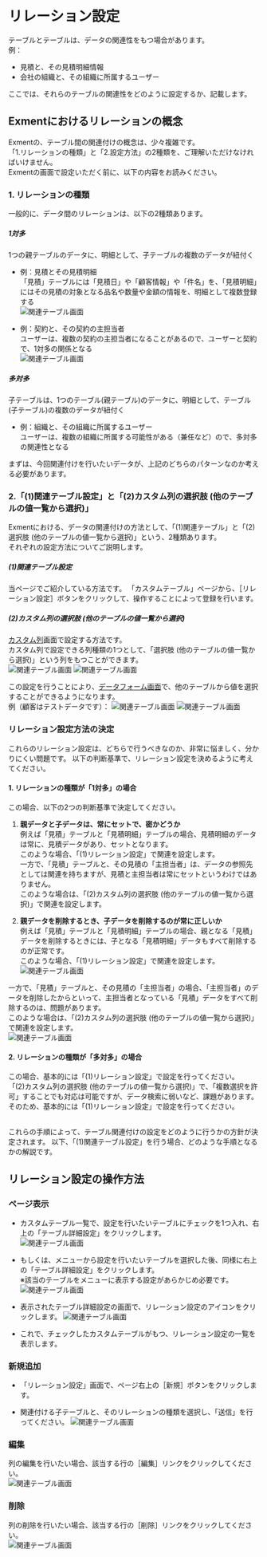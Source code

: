 # リレーション設定
テーブルとテーブルは、データの関連性をもつ場合があります。  
例：
- 見積と、その見積明細情報  
- 会社の組織と、その組織に所属するユーザー  

ここでは、それらのテーブルの関連性をどのように設定するか、記載します。

## Exmentにおけるリレーションの概念
Exmentの、テーブル間の関連付けの概念は、少々複雑です。  
「1.リレーションの種類」と「2.設定方法」の2種類を、ご理解いただけなければいけません。  
Exmentの画面で設定いただく前に、以下の内容をお読みください。

### 1. リレーションの種類
一般的に、データ間のリレーションは、以下の2種類あります。  
##### 1対多
1つの親テーブルのデータに、明細として、子テーブルの複数のデータが紐付く   

- 例：見積とその見積明細  
「見積」テーブルには「見積日」や「顧客情報」や「件名」を、「見積明細」にはその見積の対象となる品名や数量や金額の情報を、明細として複数登録する  
![関連テーブル画面](img/relation/relation_1_n_1.png)

- 例：契約と、その契約の主担当者  
ユーザーは、複数の契約の主担当者になることがあるので、ユーザーと契約で、1対多の関係となる  
![関連テーブル画面](img/relation/relation_1_n_2.png)


##### 多対多
子テーブルは、1つのテーブル(親テーブル)のデータに、明細として、テーブル(子テーブル)の複数のデータが紐付く  

- 例：組織と、その組織に所属するユーザー  
ユーザーは、複数の組織に所属する可能性がある（兼任など）ので、多対多の関連性となる  
  
まずは、今回関連付けを行いたいデータが、上記のどちらのパターンなのか考える必要があります。  

### 2.「(1)関連テーブル設定」と「(2)カスタム列の選択肢 (他のテーブルの値一覧から選択)」
Exmentにおける、データの関連付けの方法として、「(1)関連テーブル」と「(2)選択肢 (他のテーブルの値一覧から選択)」という、2種類あります。  
それぞれの設定方法についてご説明します。

##### (1)関連テーブル設定
当ページでご紹介している方法です。
「カスタムテーブル」ページから、［リレーション設定］ボタンをクリックして、操作することによって登録を行います。    

##### (2)カスタム列の選択肢 (他のテーブルの値一覧から選択)
[カスタム列](/ja/column)画面で設定する方法です。  
カスタム列で設定できる列種類の1つとして、「選択肢 (他のテーブルの値一覧から選択)」という列をもつことができます。  
![関連テーブル画面](img/relation/relation_select_table1.png)
![関連テーブル画面](img/relation/relation_select_table2.png)

この設定を行うことにより、[データフォーム画面](/ja/data_form)で、他のテーブルから値を選択することができるようになります。  
例（顧客はテストデータです）：
![関連テーブル画面](img/relation/relation_select_table3.png)
![関連テーブル画面](img/relation/relation_select_table4.png)

### リレーション設定方法の決定
これらのリレーション設定は、どちらで行うべきなのか、非常に悩ましく、分かりにくい問題です。
以下の判断基準で、リレーション設定を決めるように考えてください。

#### 1. リレーションの種類が「1対多」の場合
この場合、以下の2つの判断基準で決定してください。
1. **親データと子データは、常にセットで、密かどうか**  
例えば「見積」テーブルと「見積明細」テーブルの場合、見積明細のデータは常に、見積データがあり、セットとなります。  
このような場合、「(1)リレーション設定」で関連を設定します。  
一方で、「見積」テーブルと、その見積の「主担当者」は、データの参照先としては関連を持ちますが、見積と主担当者は常にセットというわけではありません。  
このような場合は、「(2)カスタム列の選択肢 (他のテーブルの値一覧から選択)」で関連を設定します。  

2. **親データを削除するとき、子データを削除するのが常に正しいか**  
例えば「見積」テーブルと「見積明細」テーブルの場合、親となる「見積」データを削除するときには、子となる「見積明細」データもすべて削除するのが正常です。  
このような場合、「(1)リレーション設定」で関連を設定します。  
![関連テーブル画面](img/relation/relation_1_n_1_delete.png)

一方で、「見積」テーブルと、その見積の「主担当者」の場合、「主担当者」のデータを削除したからといって、主担当者となっている「見積」データをすべて削除するのは、問題があります。  
このような場合は、「(2)カスタム列の選択肢 (他のテーブルの値一覧から選択)」で関連を設定します。  
![関連テーブル画面](img/relation/relation_1_n_2_delete.png)


#### 2. リレーションの種類が「多対多」の場合
この場合、基本的には「(1)リレーション設定」で設定を行ってください。  
「(2)カスタム列の選択肢 (他のテーブルの値一覧から選択)」で、「複数選択を許可」することでも対応は可能ですが、データ検索に弱いなど、課題があります。  
そのため、基本的には「(1)リレーション設定」で設定を行ってください。  

<br />  
これらの手順によって、テーブル関連付けの設定をどのように行うかの方針が決定されます。  
以下、「(1)関連テーブル設定」を行う場合、どのような手順となるかの解説です。  

## リレーション設定の操作方法

### ページ表示
- カスタムテーブル一覧で、設定を行いたいテーブルにチェックを1つ入れ、右上の「テーブル詳細設定」をクリックします。  
![関連テーブル画面](img/relation/relation_grid3.png)
- もしくは、メニューから設定を行いたいテーブルを選択した後、同様に右上の「テーブル詳細設定」をクリックします。  
※該当のテーブルをメニューに表示する設定があらかじめ必要です。  
![関連テーブル画面](img/relation/relation_grid4.png)
- 表示されたテーブル詳細設定の画面で、リレーション設定のアイコンをクリックします。
![関連テーブル画面](img/relation/relation_grid5.png)

- これで、チェックしたカスタムテーブルがもつ、リレーション設定の一覧を表示します。  


### 新規追加
- 「リレーション設定」画面で、ページ右上の［新規］ボタンをクリックします。

- 関連付ける子テーブルと、そのリレーションの種類を選択し、「送信」を行ってください。
![関連テーブル画面](img/relation/relation_new2.png)  

### 編集
列の編集を行いたい場合、該当する行の［編集］リンクをクリックしてください。  
![関連テーブル画面](img/relation/relation_edit.png)  

### 削除
列の削除を行いたい場合、該当する行の［削除］リンクをクリックしてください。  
![関連テーブル画面](img/relation/relation_delete.png)  
